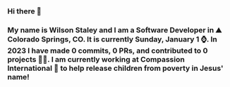 ### Hi there 👋

### My name is Wilson Staley and I am a Software Developer in ⛰ Colorado Springs, CO.  It is currently Sunday, January 1 ⌚. In 2023 I have made 0 commits, 0 PRs, and contributed to 0 projects 👨‍💻. I am currently working at Compassion International 🏢 to help release children from poverty in Jesus' name!